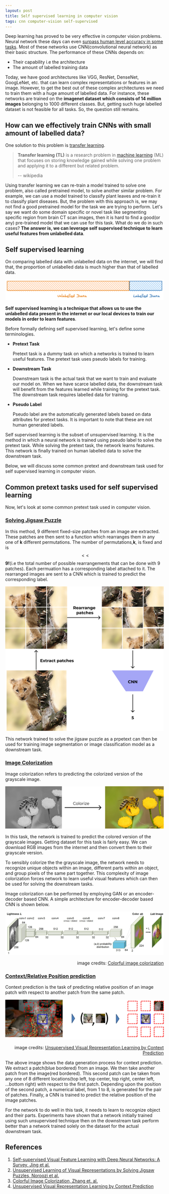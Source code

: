 ```yaml
---
layout: post
title: Self supervised learning in computer vision
tags: cnn computer-vision self-supervised 
---
```


 



<meta property="robots" content="noindex, nofollow" /> 



Deep learning has proved to be very effective in computer vision problems. Neural network these days can even [surpass human level accuracy in some tasks](https://arxiv.org/pdf/1706.06969.pdf). Most of these networks use CNN(convolutional neural network) as their basic structure. The performance of these CNNs depends on:  

- Their capability i.e the architecture
- The amount of labelled training data

Today, we have good architectures like VGG, ResNet, DenseNet, GoogLeNet, etc. that can learn complex representations or features in an image. However, to get the best out of these complex architectures we need to train them with a huge amount of labelled data.  For instance, these networks are trained on the **imagenet dataset which consists of 14 million images** belonging to 1000 different classes. But, getting such huge labelled dataset is not feasible for all tasks. So, the question still remains.

## How can we effectively train CNNs with small amount of labelled data?

One solution to this problem is [transfer learning](https://en.wikipedia.org/wiki/Transfer_learning).

> **Transfer learning (TL)** is a research problem in [machine learning](https://en.wikipedia.org/wiki/Machine_learning) (ML) that focuses on storing knowledge gained while solving one problem and applying it to a different but related problem.
>
> -- wikipedia

Using transfer learning we can re-train a model trained to solve one problem, also called pretrained model, to solve another similar problem. For example, we can use a model trained to classify plant leaves and re-train it to classify plant diseases. But, the problem with this approach is, we may not find a good pretrained model for the task we are trying to perform. Let's say we want do some domain specific or novel task like segmenting specific region from brain CT scan images, then it is hard to find a good(or any)  pre-trained model that we can use for this task. What do we do in such cases? **The answer is, we can leverage self supervised technique to learn useful features from unlabelled data**.



## Self supervised learning

On comparing labelled data with unlabelled data on the internet, we will find that, the proportion of unlabelled data is much higher than that of labelled data. 

![data_in_internet](../images/2021-05-25-ssl-cv/data_in_internet.png)

**Self supervised learning is a technique that allows us to use the unlabelled data present in the internet or our local devices to train our models in order to learn features**. 

Before formally defining self supervised learning, let's define some terminologies.

- **Pretext Task**   

  Pretext task is a dummy task on which a networks is trained to learn useful features. The pretext task uses pseudo labels for training.

- **Downstream Task**

  Downstream task is the actual task that we want to train and evaluate our model on. When we have scarce labelled data, the downstream task will benefit from the features learned while training for the pretext task. The downstream task requires labelled data for training.  

- **Pseudo Label**

  Pseudo label are the automatically generated labels based on data attributes for pretext tasks. It is important to note that these are not human generated labels.

Self supervised learning is the subset of unsupervised learning. It is the method in which a neural network is trained using pseudo label to solve the pretext task. While solving the pretext task, the network learns features. This network is finally trained on human labelled data to solve the downstream task.

Below, we will discuss some common pretext and downstream task used for self supervised learning in computer vision. 

## Common pretext tasks used for self supervised learning

Now, let's look at some common pretext task used in computer vision.

### [Solving Jigsaw Puzzle](https://arxiv.org/pdf/1603.09246.pdf)

In this method, 9 different fixed-size patches from an image are extracted. These patches are then sent to a function which rearranges them in any one of **k** different permutations. The number of permutations,**k**, is fixed and is $$<<$$ **9!**(i.e the total number of possible rearrangements that can be done with 9 patches). Each permuation has a corresponding label attached to it. The rearranged images are sent to a CNN which is trained to predict the corresponding label.

![data_in_internet](../images/2021-05-25-ssl-cv/solving-jigsaw-puzzle.png)

This network trained to solve the jigsaw puzzle as a prpetext can then be used for training image segmentation or image classification model as a downstream task.

### [Image Colorization](https://arxiv.org/pdf/1603.08511.pdf)

Image colorization refers to predicting the colorized version of the grayscale image.

![data_in_internet](../images/2021-05-25-ssl-cv/image-colorization.png)

In this task, the network is trained to predict the colored version of the grayscale images. Getting dataset for this task is fairly easy. We can download RGB images from the internet and then convert them to their grayscale version. 

To sensibly colorize the the grayscale image, the network needs to recognize unique objects within an image, different parts within an object, and group pixels of the same part together. This complexity of image colorization forces network to learn useful visual features which can then be used for solving the downstream tasks. 

Image colorization can be performed by employing GAN or an encoder-decoder based CNN. A simple architecture for encoder-decoder based CNN is shown below.

![data_in_internet](../images/2021-05-25-ssl-cv/image-colorization-cnn.jpg)

<div align='right' font="6px">image credits: <a href = "https://arxiv.org/pdf/1603.08511.pdf">Colorful image colorization</a></div>

### [Context/Relative Position prediction](https://arxiv.org/pdf/1505.05192.pdf)

Context prediction is the task of predicting relative position of an image patch with respect to another patch from the same patch. 

![data_in_internet](../images/2021-05-25-ssl-cv/context-prediction-example.jpg)

<div align='right' font="6px">image credits: <a href = "https://arxiv.org/pdf/1505.05192.pdf">Unsupervised Visual Representation Learning by Context Prediction</a></div>

The above image shows the data generation process for context prediction. We extract a patch(blue bordered) from an image. We then take another patch from the image(red bordered). This second patch can be taken from any one of 8 different locations(top left, top center, top right, center left, ...bottom right) with respect to the first patch. Depending upon the position of the second patch, a numerical label, from 1 to 8, is generated for the pair of patches. Finally, a CNN is trained to predict the relative position of the image patches.

For the network to do well in this task, it needs to learn to recognize object and their parts. Experiments have shown that a network initially trained using such unsupervised technique then on the downstream task perform better than a network trained solely on the dataset for the actual downstream task.



## References

1. [Self-supervised Visual Feature Learning with Deep Neural Networks: A Survey, Jing et al.](https://arxiv.org/abs/1902.06162)
2. [Unsupervised Learning of Visual Representations by Solving Jigsaw Puzzles, Noroozi et al.](https://arxiv.org/pdf/1603.09246.pdf)
3. [Colorful Image Colorization, Zhang et. al.](https://arxiv.org/pdf/1603.08511.pdf)
4. [Unsupervised Visual Representation Learning by Context Prediction](https://arxiv.org/pdf/1505.05192.pdf)

